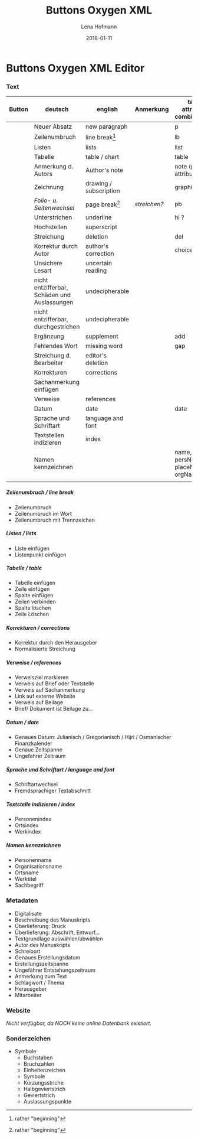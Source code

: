 ﻿---
title: "Buttons Oxygen XML"
author: Lena Hofmann
date: 2018-01-11
---

# Buttons Oxygen XML Editor

### Text

| Button |                   deutsch                    |        english         |  Anmerkung   |    tag / attribute combinations    |
|--------|----------------------------------------------|------------------------|--------------|------------------------------------|
|        | Neuer Absatz                                 | new paragraph          |              | p                                  |
|        | Zeilenumbruch                                | line break[^1]         |              | lb                                 |
|        | Listen                                       | lists                  |              | list                               |
|        | Tabelle                                      | table / chart          |              | table                              |
|        | Anmerkung d. Autors                          | Author's note          |              | note (plus attribute?)             |
|        | Zeichnung                                    | drawing / subscription |              | graphic                            |
|        | *Folio- u. Seitenwechsel*                    | page break[^1]         | *streichen?* | pb                                 |
|        | Unterstrichen                                | underline              |              | hi    ?                            |
|        | Hochstellen                                  | superscript            |              |                                    |
|        | Streichung                                   | deletion               |              | del                                |
|        | Korrektur durch Autor                        | author's correction    |              | choice/corr ?                      |
|        | Unsichere Lesart                             | uncertain reading      |              |                                    |
|        | nicht entzifferbar, Schäden und Auslassungen | undecipherable         |              |                                    |
|        | nicht entzifferbar, durchgestrichen          | undecipherable         |              |                                    |
|        | Ergänzung                                    | supplement             |              | add                                |
|        | Fehlendes Wort                               | missing word           |              | gap                                |
|        | Streichung d. Bearbeiter                     | editor's deletion      |              |                                    |
|        | Korrekturen                                  | corrections            |              |                                    |
|        | Sachanmerkung einfügen                       |                        |              |                                    |
|        | Verweise                                     | references             |              |                                    |
|        | Datum                                        | date                   |              | date                               |
|        | Sprache und Schriftart                       | language and font      |              |                                    |
|        | Textstellen indizieren                       | index                  |              |                                    |
|        | Namen kennzeichnen                           |                        |              | name, persName, placeName, orgName |
|        |                                              |                        |              |                                    |

[^1]: rather "beginning"

##### Zeilenumbruch / line break

- Zeilenumbruch
- Zeilenumbruch im Wort
- Zeilenumbruch mit Trennzeichen

##### Listen / lists

- Liste einfügen
- Listenpunkt einfügen

##### Tabelle / table

- Tabelle einfügen
- Zeile einfügen
- Spalte einfügen
- Zeilen verbinden
- Spalte löschen
- Zeile Löschen

##### Korrekturen / corrections

- Korrektur durch den Herausgeber
- Normalisierte Streichung

##### Verweise / references

- Verweisziel markieren
- Verweis auf Brief oder Textstelle
- Verweis auf Sachanmerkung
- Link auf externe Website
- Verweis auf Beilage
- Brief/ Dokument ist Beilage zu...

##### Datum / date

- Genaues Datum: Julianisch / Gregorianisch / Hijri / Osmanischer Finanzkalender
- Genaue Zeitspanne
- Ungefährer Zeitraum

##### Sprache und Schriftart / language and font

- Schriftartwechsel
- Fremdsprachiger Textabschnitt

##### Textstelle indizieren / index

- Personenindex
- Ortsindex
- Werkindex

##### Namen kennzeichnen

- Personenname
- Organisationsname
- Ortsname
- Werktitel
- Sachbegriff

### Metadaten

- Digitalisate
- Beschreibung des Manuskripts
- Überlieferung: Druck
- Überlieferung: Abschrift, Entwurf...
- Textgrundlage auswählen/abwählen
- Autor des Manuskripts
- Schreibort
- Genaues Erstellungsdatum
- Erstellungszeitspanne
- Ungefährer Entstehungszeitraum
- Anmerkung zum Text
- Schlagwort / Thema
- Herausgeber 
- Mitarbeiter

### Website

*Nicht verfügbar, da NOCH keine online Datenbank existiert.*

### Sonderzeichen

- Symbole
    - Buchstaben
    - Bruchzahlen
    - Einheitenzeichen
    - Symbole
    - Kürzungsstriche
    - Halbgeviertstrich
    - Geviertstrich
    - Auslassungspunkte